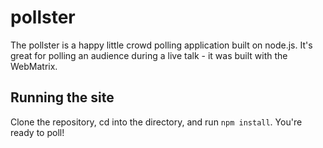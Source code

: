 # pollster
The pollster is a happy little crowd polling application built on node.js.  It's great for polling an audience during a live talk - it was built with the WebMatrix.

## Running the site
Clone the repository, cd into the directory, and run `npm install`.  You're ready to poll!